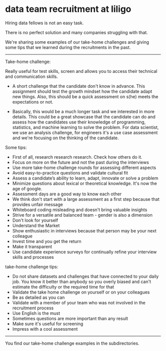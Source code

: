 # data team recruitment at liligo

Hiring data fellows is not an easy task.

There is no perfect solution and many companies struggling with that.

We're sharing some examples of our take-home challenges and giving some tips that we learned during the recruitments in the past.

---


Take-home challenge:

Really useful for test skills, screen and allows you to access their technical and communication skills.

* A short challenge that the candidate don't know in advance. This assignment should test the growth mindset how the candidate adapt new things. Also, this should be a quick assessment on s(he) meets the expectations or not.

* Basically, this would be a much longer task and we interested in more details. This could be a great showcase that the candidate can do and assess how the candidates use their knowledge of programming, statistics, and machine learning to solve the problem. For data scientist, we use an analysis challenge, for engineers it's a use case assessment and we're focusing on the thinking of the candidate.

Some tips:
* First of all, research research research. Check how others do it.
* Focus on more on the future and not the past during the interviews
* Use more take-home challenge rounds for assessing different aspects
* Avoid easy-to-practice questions and validate cultural fit
* Assess a candidate’s ability to learn, adapt, innovate or solve a problem
* Minimize questions about lexical or theoretical knowledge. It's now the age of google.
* Assessment days are a good way to know each other
* We think don't start with a large assessment as a first step because that provides unfair message
* Whiteboard coding misleading and doesn't bring valuable insights
* Strive for a versatile and balanced team - gender is also a dimension
* Don't look for yourself
* Understand the Market
* Show enthusiastic in interviews because that person may be your next colleague
* Invest time and you get the return
* Make it transparent
* Use candidate experience surveys for continually refine your interview skills and processes


take-home challenge tips:
* Do not share datasets and challenges that have connected to your daily job. You know it better than anybody so you overly biased and can't estimate the difficulty or the required time for that
* Validate the take home challenge on yourself or on your colleagues
* Be as detailed as you can
* Validate with a member of your team who was not involved in the recruitment process
* Use English is the must
* Sometimes questions are more important than any result
* Make sure it's useful for screening
* Impress with a cool assessment

---

You find our take-home challenge examples in the subdirectories.
